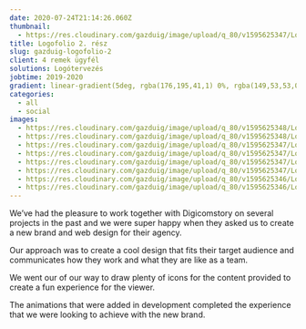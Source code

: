 ```yaml
---
date: 2020-07-24T21:14:26.060Z
thumbnail:
  - https://res.cloudinary.com/gazduig/image/upload/q_80/v1595625347/Logofolio%202/Frame_73_qobwtf.webp
title: Logofolio 2. rész
slug: gazduig-logofolio-2
client: 4 remek ügyfél
solutions: Logótervezés
jobtime: 2019-2020
gradient: linear-gradient(5deg, rgba(176,195,41,1) 0%, rgba(149,53,53,0) 71%)
categories:
  - all
  - social
images:
  - https://res.cloudinary.com/gazduig/image/upload/q_80/v1595625348/Logofolio%202/Frame_72_kmwkkz.webp
  - https://res.cloudinary.com/gazduig/image/upload/q_80/v1595625348/Logofolio%202/Frame_60_ovk3yu.webp
  - https://res.cloudinary.com/gazduig/image/upload/q_80/v1595625347/Logofolio%202/Frame_62_pfbw3e.webp
  - https://res.cloudinary.com/gazduig/image/upload/q_80/v1595625347/Logofolio%202/Frame_74_c1h4ha.webp
  - https://res.cloudinary.com/gazduig/image/upload/q_80/v1595625347/Logofolio%202/Frame_71_c4nvwo.webp
  - https://res.cloudinary.com/gazduig/image/upload/q_80/v1595625347/Logofolio%202/Frame_73_qobwtf.webp
  - https://res.cloudinary.com/gazduig/image/upload/q_80/v1595625346/Logofolio%202/Frame_59_iscgci.webp
  - https://res.cloudinary.com/gazduig/image/upload/q_80/v1595625346/Logofolio%202/Frame_58_n9tnde.webp
---
```

<!--StartFragment-->

We’ve had the pleasure to work together with Digicomstory on several projects in the past and we were super happy when they asked us to create a new brand and web design for their agency.

Our approach was to create a cool design that fits their target audience and communicates how they work and what they are like as a team.

We went our of our way to draw plenty of icons for the content provided to create a fun experience for the viewer.

The animations that were added in development completed the experience that we were looking to achieve with the new brand.

<!--EndFragment-->